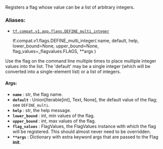 Registers a flag whose value can be a list of arbitrary integers.

### Aliases:

  * [`tf.compat.v1.app.flags.DEFINE_multi_integer`](/api_docs/python/tf/compat/v1/flags/DEFINE_multi_integer)

    
    
    tf.compat.v1.flags.DEFINE_multi_integer(
        name,
        default,
        help,
        lower_bound=None,
        upper_bound=None,
        flag_values=_flagvalues.FLAGS,
        **args
    )
    

Use the flag on the command line multiple times to place multiple integer
values into the list. The 'default' may be a single integer (which will be
converted into a single-element list) or a list of integers.

#### Args:

  * **`name`** : str, the flag name.
  * **`default`** : Union[Iterable[int], Text, None], the default value of the flag; see `DEFINE_multi`.
  * **`help`** : str, the help message.
  * **`lower_bound`** : int, min values of the flag.
  * **`upper_bound`** : int, max values of the flag.
  * **`flag_values`** : FlagValues, the FlagValues instance with which the flag will be registered. This should almost never need to be overridden.
  * **`**args`** : Dictionary with extra keyword args that are passed to the Flag **init**.

